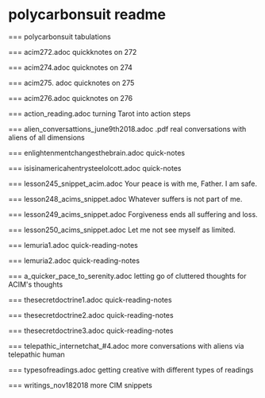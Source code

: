 # polycarbonsuit readme

=== polycarbonsuit tabulations

=== acim272.adoc
quickknotes on 272

=== acim274.adoc
quicknotes on 274

=== acim275. adoc
quicknotes on 275

=== acim276.adoc
quicknotes on 276

=== action_reading.adoc
turning Tarot into action steps

=== alien_conversattions_june9th2018.adoc .pdf
real conversations with aliens of all dimensions

=== enlightenmentchangesthebrain.adoc
quick-notes

=== isisinamericahentrysteelolcott.adoc
quick-notes

=== lesson245_snippet_acim.adoc
Your peace is with me, Father. I am safe.

=== lesson248_acims_snippet.adoc
Whatever suffers is not part of me.

=== lesson249_acims_snippet.adoc
Forgiveness ends all suffering and loss.

=== lesson250_acims_snippet.adoc
Let me not see myself as limited.

=== lemuria1.adoc
quick-reading-notes

=== lemuria2.adoc
quick-reading-notes

=== a_quicker_pace_to_serenity.adoc
letting go of cluttered thoughts for ACIM's thoughts

=== thesecretdoctrine1.adoc
quick-reading-notes

=== thesecretdoctrine2.adoc
quick-reading-notes

=== thesecretdoctrine3.adoc
quick-reading-notes

=== telepathic_internetchat_#4.adoc
more conversations with aliens via telepathic human

=== typesofreadings.adoc
getting creative with different types of readings

=== writings_nov182018
more CIM snippets
